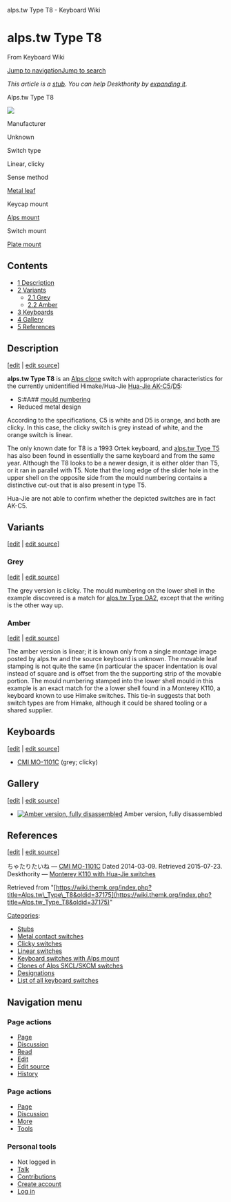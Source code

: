 alps.tw Type T8 - Keyboard Wiki

alps.tw Type T8
===============

From Keyboard Wiki 

[Jump to navigation](https://wiki.themk.org/index.php/Alps.tw_Type_T8#column-one)[Jump to search](https://wiki.themk.org/index.php/Alps.tw_Type_T8#searchInput)

*This article is a [stub](https://wiki.themk.org/index.php/Deskthority:stub "Deskthority:stub"). You can help Deskthority by [expanding it](https://wiki.themk.org/index.php?title=Alps.tw_Type_T8&action=edit).*

Alps.tw Type T8

[![](https://wiki.themk.org/images/f/fe/CMI_MO-1101C_GM8MCK101SX_08.jpg)](https://wiki.themk.org/index.php/File:CMI_MO-1101C_GM8MCK101SX_08.jpg)

Manufacturer

Unknown

Switch type

Linear, clicky

Sense method

[Metal leaf](https://wiki.themk.org/index.php/Contact_mechanism#Metal_leaf "Contact mechanism")

Keycap mount

[Alps mount](https://wiki.themk.org/index.php/Keycap_mount#Alps_mount "Keycap mount")

Switch mount

[Plate mount](https://wiki.themk.org/index.php/Switch_mount#Plate_mount "Switch mount")

Contents
--------

*   [1  Description](https://wiki.themk.org/index.php/Alps.tw_Type_T8#Description)
*   [2  Variants](https://wiki.themk.org/index.php/Alps.tw_Type_T8#Variants)
    *   [2.1  Grey](https://wiki.themk.org/index.php/Alps.tw_Type_T8#Grey)
    *   [2.2  Amber](https://wiki.themk.org/index.php/Alps.tw_Type_T8#Amber)
*   [3  Keyboards](https://wiki.themk.org/index.php/Alps.tw_Type_T8#Keyboards)
*   [4  Gallery](https://wiki.themk.org/index.php/Alps.tw_Type_T8#Gallery)
*   [5  References](https://wiki.themk.org/index.php/Alps.tw_Type_T8#References)

Description
-----------

\[[edit](https://wiki.themk.org/index.php?title=Alps.tw_Type_T8&veaction=edit&section=1 "Edit section: Description") | [edit source](https://wiki.themk.org/index.php?title=Alps.tw_Type_T8&action=edit&section=1 "Edit section's source code: Description")\]

**alps.tw Type T8** is an [Alps clone](https://wiki.themk.org/index.php/Alps_clone "Alps clone") switch with appropriate characteristics for the currently unidentified Himake/Hua-Jie [Hua-Jie AK-C5](https://wiki.themk.org/index.php/Hua-Jie_AK-C5 "Hua-Jie AK-C5")/[D5](https://wiki.themk.org/index.php/Hua-Jie_AK-D5 "Hua-Jie AK-D5"):

*   S:#A## [mould numbering](https://wiki.themk.org/index.php/Mould_numbering "Mould numbering")
*   Reduced metal design

According to the specifications, C5 is white and D5 is orange, and both are clicky. In this case, the clicky switch is grey instead of white, and the orange switch is linear.

The only known date for T8 is a 1993 Ortek keyboard, and [alps.tw Type T5](https://wiki.themk.org/index.php/Alps.tw_Type_T5 "Alps.tw Type T5") has also been found in essentially the same keyboard and from the same year. Although the T8 looks to be a newer design, it is either older than T5, or it ran in parallel with T5. Note that the long edge of the slider hole in the upper shell on the opposite side from the mould numbering contains a distinctive cut-out that is also present in type T5.

Hua-Jie are not able to confirm whether the depicted switches are in fact AK-C5.

Variants
--------

\[[edit](https://wiki.themk.org/index.php?title=Alps.tw_Type_T8&veaction=edit&section=2 "Edit section: Variants") | [edit source](https://wiki.themk.org/index.php?title=Alps.tw_Type_T8&action=edit&section=2 "Edit section's source code: Variants")\]

### Grey

\[[edit](https://wiki.themk.org/index.php?title=Alps.tw_Type_T8&veaction=edit&section=3 "Edit section: Grey") | [edit source](https://wiki.themk.org/index.php?title=Alps.tw_Type_T8&action=edit&section=3 "Edit section's source code: Grey")\]

The grey version is clicky. The mould numbering on the lower shell in the example discovered is a match for [alps.tw Type OA2](https://wiki.themk.org/index.php/Alps.tw_Type_OA2 "Alps.tw Type OA2"), except that the writing is the other way up.<ref name="rzwv-MO-1101C" />

### Amber

\[[edit](https://wiki.themk.org/index.php?title=Alps.tw_Type_T8&veaction=edit&section=4 "Edit section: Amber") | [edit source](https://wiki.themk.org/index.php?title=Alps.tw_Type_T8&action=edit&section=4 "Edit section's source code: Amber")\]

The amber version is linear; it is known only from a single montage image posted by alps.tw and the source keyboard is unknown. The movable leaf stamping is not quite the same (in particular the spacer indentation is oval instead of square and is offset from the the supporting strip of the movable portion. The mould numbering stamped into the lower shell mould in this example is an exact match for the a lower shell found in a Monterey K110, a keyboard known to use Himake switches.<ref name="K110" /> This tie-in suggests that both switch types are from Himake, although it could be shared tooling or a shared supplier.

Keyboards
---------

\[[edit](https://wiki.themk.org/index.php?title=Alps.tw_Type_T8&veaction=edit&section=5 "Edit section: Keyboards") | [edit source](https://wiki.themk.org/index.php?title=Alps.tw_Type_T8&action=edit&section=5 "Edit section's source code: Keyboards")\]

*   [CMI MO-1101C](https://wiki.themk.org/index.php?title=CMI_MO-1101C&action=edit&redlink=1 "CMI MO-1101C (page does not exist)") (grey; clicky)<ref name="rzwv-MO-1101C" />

Gallery
-------

\[[edit](https://wiki.themk.org/index.php?title=Alps.tw_Type_T8&veaction=edit&section=6 "Edit section: Gallery") | [edit source](https://wiki.themk.org/index.php?title=Alps.tw_Type_T8&action=edit&section=6 "Edit section's source code: Gallery")\]

*   [![Amber version, fully disassembled](https://wiki.themk.org/images/thumb/f/f2/Alps.tw_Type_T8.jpg/457px-Alps.tw_Type_T8.jpg)](https://wiki.themk.org/index.php/File:Alps.tw_Type_T8.jpg "Amber version, fully disassembled") Amber version, fully disassembled 

References
----------

\[[edit](https://wiki.themk.org/index.php?title=Alps.tw_Type_T8&veaction=edit&section=7 "Edit section: References") | [edit source](https://wiki.themk.org/index.php?title=Alps.tw_Type_T8&action=edit&section=7 "Edit section's source code: References")\]

<references> <ref name="rzwv-MO-1101C">ちゃたりたいね — [CMI MO-1101C](http://kbd.rzw.jp/mechanical/cmi_mo-1101c_gm8mck101sx/) Dated 2014-03-09. Retrieved 2015-07-23.</ref> <ref name="K110">Deskthority — [Monterey K110 with Hua-Jie switches](https://deskthority.net/photos-f62/monterey-k110-with-hua-jie-switches-t10062.html)</ref> </references>

Retrieved from "[https://wiki.themk.org/index.php?title=Alps.tw\_Type\_T8&oldid=37175](https://wiki.themk.org/index.php?title=Alps.tw_Type_T8&oldid=37175)"

[Categories](https://wiki.themk.org/index.php/Special:Categories "Special:Categories"):

*   [Stubs](https://wiki.themk.org/index.php/Category:Stubs "Category:Stubs")
*   [Metal contact switches](https://wiki.themk.org/index.php/Category:Metal_contact_switches "Category:Metal contact switches")
*   [Clicky switches](https://wiki.themk.org/index.php/Category:Clicky_switches "Category:Clicky switches")
*   [Linear switches](https://wiki.themk.org/index.php/Category:Linear_switches "Category:Linear switches")
*   [Keyboard switches with Alps mount](https://wiki.themk.org/index.php/Category:Keyboard_switches_with_Alps_mount "Category:Keyboard switches with Alps mount")
*   [Clones of Alps SKCL/SKCM switches](https://wiki.themk.org/index.php/Category:Clones_of_Alps_SKCL/SKCM_switches "Category:Clones of Alps SKCL/SKCM switches")
*   [Designations](https://wiki.themk.org/index.php/Category:Designations "Category:Designations")
*   [List of all keyboard switches](https://wiki.themk.org/index.php/Category:List_of_all_keyboard_switches "Category:List of all keyboard switches")

Navigation menu
---------------

### Page actions

*   [Page](https://wiki.themk.org/index.php/Alps.tw_Type_T8 "View the content page [c]")
*   [Discussion](https://wiki.themk.org/index.php?title=Talk:Alps.tw_Type_T8&action=edit&redlink=1 "Discussion about the content page (page does not exist) [t]")
*   [Read](https://wiki.themk.org/index.php/Alps.tw_Type_T8)
*   [Edit](https://wiki.themk.org/index.php?title=Alps.tw_Type_T8&veaction=edit "Edit this page [v]")
*   [Edit source](https://wiki.themk.org/index.php?title=Alps.tw_Type_T8&action=edit "Edit the source code of this page [e]")
*   [History](https://wiki.themk.org/index.php?title=Alps.tw_Type_T8&action=history "Past revisions of this page [h]")

### Page actions

*   [Page](https://wiki.themk.org/index.php/Alps.tw_Type_T8 "Page")
*   [Discussion](https://wiki.themk.org/index.php?title=Talk:Alps.tw_Type_T8&action=edit&redlink=1 " (page does not exist)")
*   [More](https://wiki.themk.org/index.php/Alps.tw_Type_T8#p-cactions)
*   [Tools](https://wiki.themk.org/index.php/Alps.tw_Type_T8#p-tb "Tools")

### Personal tools

*   Not logged in
*   [Talk](https://wiki.themk.org/index.php/Special:MyTalk "Discussion about edits from this IP address [n]")
*   [Contributions](https://wiki.themk.org/index.php/Special:MyContributions "A list of edits made from this IP address [y]")
*   [Create account](https://wiki.themk.org/index.php?title=Special:CreateAccount&returnto=Alps.tw+Type+T8 "You are encouraged to create an account and log in; however, it is not mandatory")
*   [Log in](https://wiki.themk.org/index.php?title=Special:UserLogin&returnto=Alps.tw+Type+T8 "You are encouraged to log in; however, it is not mandatory [o]")

[](https://wiki.themk.org/index.php/Main_Page) [](https://wiki.themk.org/index.php/Alps.tw_Type_T8#sidebar "Jump to navigation")[](https://wiki.themk.org/index.php/Alps.tw_Type_T8#p-personal "user tools")[](https://wiki.themk.org/index.php/Alps.tw_Type_T8#globalWrapper "back to top")